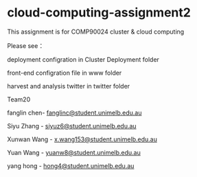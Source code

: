 # cloud-computing-assignment2
This assignment is for COMP90024 cluster & cloud computing

Please see：

deployment configration in Cluster Deployment folder

front-end configration file in www folder

harvest and analysis twitter in twitter folder

Team20

fanglin chen- fanglinc@student.unimelb.edu.au

Siyu Zhang - siyuz6@student.unimelb.edu.au

Xunwan Wang - x.wang153@student.unimelb.edu.au

Yuan Wang - yuanw8@student.unimelb.edu.au

yang hong - hong4@student.unimelb.edu.au
